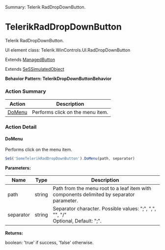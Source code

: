 Summary: Telerik RadDropDownButton.

# TelerikRadDropDownButton

Telerik RadDropDownButton.
 
UI element class: Telerik.WinControls.UI.RadDropDownButton

Extends [ManagedButton](ManagedButton.md)

Extends [SeSSimulatedObject](SeSSimulatedObject.md)





**Behavior Pattern: TelerikDropDownButtonBehavior**


<!-- ============================== property summary ========================== -->

  
<!-- ============================== action summary ========================== -->



### Action Summary

|  **Action** | **Description** | 
| ----------- | --------------- |
|  [DoMenu](#domenu) | Performs click on the menu item. |




<!-- ============================== property detail ========================== -->
  
  
<!-- ============================== action detail ========================== -->
  
### Action Detail
    
<a name="DoMenu"></a>    
#### DoMenu

Performs click on the menu item.

```javascript
SeS('SomeTelerikRadDropDownButton').DoMenu(path, separator)
```


**Parameters:**

|  **Name** | **Type** | **Description** |
| ---------- | -------- | --------------- |
| path | string |  Path from the menu root to a leaf item with components delimited by separator parameter. |
| separator | string |  Separator character. Possible values: ";", ",", "\", "/"<br>Optional, Default: ";". |




**Returns:**

boolean: 'true' if success, 'false' otherwise.



<a name="see.also.telerikraddropdownbutton.domenu"></a>

  

